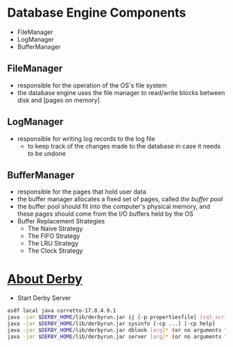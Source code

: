 

# Database Engine Components
- FileManager
- LogManager
- BufferManager

## FileManager
- responsible for the operation of the OS's file system
- the database engine uses the file manager to read/write blocks between disk and [pages on memory]

## LogManager
- responsible for writing log records to the log file
  - to keep track of the changes made to the database in case it needs to be undone


## BufferManager
- responsible for the pages that hold user data
- the buffer manager allocates a fixed set of pages, called *the buffer pool*
- the buffer pool should fit into the computer's physical memory, and these pages should come from the I/O buffers held by the OS
- Buffer Replacement Strategies
  - The Naive Strategy
  - The FIFO Strategy
  - The LRU Strategy
  - The Clock Strategy

# [About Derby](https://db.apache.org/derby/docs/10.16/getstart/index.html)

- Start Derby Server

```bash
asdf local java corretto-17.0.4.9.1
java -jar $DERBY_HOME/lib/derbyrun.jar ij [-p propertiesfile] [sql_script]
java -jar $DERBY_HOME/lib/derbyrun.jar sysinfo [-cp ...] [-cp help]
java -jar $DERBY_HOME/lib/derbyrun.jar dblook [arg]* (or no arguments for usage)
java -jar $DERBY_HOME/lib/derbyrun.jar server [arg]* (or no arguments for usage)
```